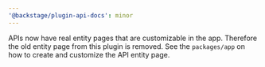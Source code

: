```yaml
---
'@backstage/plugin-api-docs': minor
---
```


APIs now have real entity pages that are customizable in the app.
Therefore the old entity page from this plugin is removed.
See the `packages/app` on how to create and customize the API entity page.
